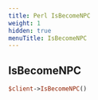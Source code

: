 ```yaml
---
title: Perl IsBecomeNPC
weight: 1
hidden: true
menuTitle: IsBecomeNPC
---
```

## IsBecomeNPC
```perl
$client->IsBecomeNPC()
```